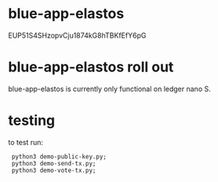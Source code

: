 # blue-app-elastos

EUP51S4SHzopvCju1874kG8hTBKfEfY6pG

# blue-app-elastos roll out

blue-app-elastos is currently only functional on ledger nano S.

# testing

to test run:

     python3 demo-public-key.py;
     python3 demo-send-tx.py;
     python3 demo-vote-tx.py;
